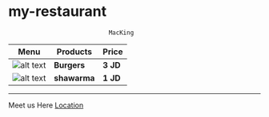 # my-restaurant
                                MacKing                        


| Menu | Products |      Price     |
| ----------- | ----------- |--------|
| ![alt text](https://st2.depositphotos.com/3957801/5642/i/950/depositphotos_56423065-stock-photo-bacon-burger.jpg)  | **Burgers**|    **3 JD**    |        |
| ![alt text](https://st2.depositphotos.com/3765753/6392/i/950/depositphotos_63921235-stock-photo-turkish-shawarma-durum-traditional-sish.jpg) | **shawarma** | **1 JD**       |        |




---
 Meet us  Here [Location ](https://goo.gl/maps/KXXyxtdW1VHrKXqw8)
